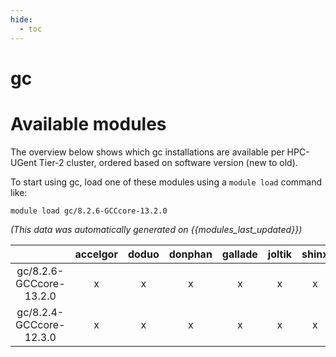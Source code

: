 ```yaml
---
hide:
  - toc
---
```


gc
==

# Available modules


The overview below shows which gc installations are available per HPC-UGent Tier-2 cluster, ordered based on software version (new to old).

To start using gc, load one of these modules using a `module load` command like:

```shell
module load gc/8.2.6-GCCcore-13.2.0
```

*(This data was automatically generated on {{modules_last_updated}})*  

| |accelgor|doduo|donphan|gallade|joltik|shinx|
| :---: | :---: | :---: | :---: | :---: | :---: | :---: |
|gc/8.2.6-GCCcore-13.2.0|x|x|x|x|x|x|
|gc/8.2.4-GCCcore-12.3.0|x|x|x|x|x|x|
